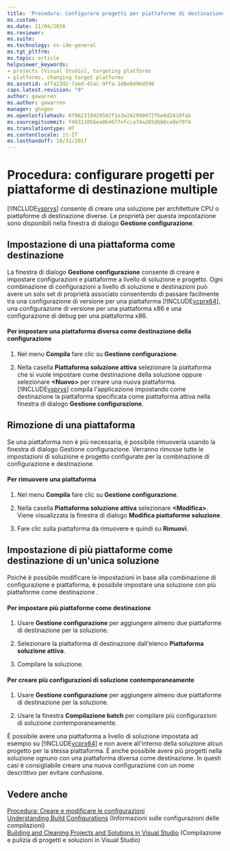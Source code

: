 ```yaml
---
title: 'Procedura: Configurare progetti per piattaforme di destinazione multiple | Microsoft Docs'
ms.custom: 
ms.date: 11/04/2016
ms.reviewer: 
ms.suite: 
ms.technology: vs-ide-general
ms.tgt_pltfrm: 
ms.topic: article
helpviewer_keywords:
- projects [Visual Studio], targeting platforms
- platforms, changing target platforms
ms.assetid: affa2392-7aed-45ac-9ffa-1d8e0496d590
caps.latest.revision: "9"
author: gewarren
ms.author: gewarren
manager: ghogen
ms.openlocfilehash: 6f862319d29502f1e3e242990072fbe0d2410fab
ms.sourcegitcommit: f40311056ea0b4677efcca74a285dbb0ce0e7974
ms.translationtype: HT
ms.contentlocale: it-IT
ms.lasthandoff: 10/31/2017
---
```

# <a name="how-to-configure-projects-to-target-multiple-platforms"></a>Procedura: configurare progetti per piattaforme di destinazione multiple
[!INCLUDE[vsprvs](../code-quality/includes/vsprvs_md.md)] consente di creare una soluzione per architetture CPU o piattaforme di destinazione diverse. Le proprietà per questa impostazione sono disponibili nella finestra di dialogo **Gestione configurazione**.  
  
## <a name="targeting-a-platform"></a>Impostazione di una piattaforma come destinazione  
 La finestra di dialogo **Gestione configurazione** consente di creare e impostare configurazioni e piattaforme a livello di soluzione e progetto. Ogni combinazione di configurazioni a livello di soluzione e destinazioni può avere un solo set di proprietà associato consentendo di passare facilmente tra una configurazione di versione per una piattaforma [!INCLUDE[vcprx64](../extensibility/internals/includes/vcprx64_md.md)], una configurazione di versione per una piattaforma x86 e una configurazione di debug per una piattaforma x86.  
  
#### <a name="to-set-your-configuration-to-target-a-different-platform"></a>Per impostare una piattaforma diversa come destinazione della configurazione  
  
1.  Nel menu **Compila** fare clic su **Gestione configurazione**.  
  
2.  Nella casella **Piattaforma soluzione attiva** selezionare la piattaforma che si vuole impostare come destinazione della soluzione oppure selezionare **\<Nuovo>** per creare una nuova piattaforma. [!INCLUDE[vsprvs](../code-quality/includes/vsprvs_md.md)] compila l'applicazione impostando come destinazione la piattaforma specificata come piattaforma attiva nella finestra di dialogo **Gestione configurazione**.  
  
## <a name="removing-a-platform"></a>Rimozione di una piattaforma  
 Se una piattaforma non è più necessaria, è possibile rimuoverla usando la finestra di dialogo Gestione configurazione. Verranno rimosse tutte le impostazioni di soluzione e progetto configurate per la combinazione di configurazione e destinazione.  
  
#### <a name="to-remove-a-platform"></a>Per rimuovere una piattaforma  
  
1.  Nel menu **Compila** fare clic su **Gestione configurazione**.  
  
2.  Nella casella **Piattaforma soluzione attiva** selezionare **\<Modifica>**. Viene visualizzata la finestra di dialogo **Modifica piattaforme soluzione**.  
  
3.  Fare clic sulla piattaforma da rimuovere e quindi su **Rimuovi**.  
  
## <a name="targeting-multiple-platforms-with-one-solution"></a>Impostazione di più piattaforme come destinazione di un'unica soluzione  
 Poiché è possibile modificare le impostazioni in base alla combinazione di configurazione e piattaforma, è possibile impostare una soluzione con più piattaforme come destinazione .  
  
#### <a name="to-target-multiple-platforms"></a>Per impostare più piattaforme come destinazione  
  
1.  Usare **Gestione configurazione** per aggiungere almeno due piattaforme di destinazione per la soluzione.  
  
2.  Selezionare la piattaforma di destinazione dall'elenco **Piattaforma soluzione attiva**.  
  
3.  Compilare la soluzione.  
  
#### <a name="to-build-multiple-solution-configurations-at-once"></a>Per creare più configurazioni di soluzione contemporaneamente  
  
1.  Usare **Gestione configurazione** per aggiungere almeno due piattaforme di destinazione per la soluzione.  
  
2.  Usare la finestra **Compilazione batch** per compilare più configurazioni di soluzione contemporaneamente.  
  
 È possibile avere una piattaforma a livello di soluzione impostata ad esempio su [!INCLUDE[vcprx64](../extensibility/internals/includes/vcprx64_md.md)] e non avere all'interno della soluzione alcun progetto per la stessa piattaforma. È anche possibile avere più progetti nella soluzione ognuno con una piattaforma diversa come destinazione. In questi casi è consigliabile creare una nuova configurazione con un nome descrittivo per evitare confusione.  
  
## <a name="see-also"></a>Vedere anche  
 [Procedura: Creare e modificare le configurazioni](../ide/how-to-create-and-edit-configurations.md)   
 [Understanding Build Configurations](../ide/understanding-build-configurations.md)  (Informazioni sulle configurazioni delle compilazioni)  
 [Building and Cleaning Projects and Solutions in Visual Studio](../ide/building-and-cleaning-projects-and-solutions-in-visual-studio.md) (Compilazione e pulizia di progetti e soluzioni in Visual Studio)